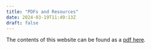 ```yaml
---
title: "PDFs and Resources"
date: 2024-03-19T11:49:13Z
draft: false
---
```


The contents of this website can be found as a [pdf here](/posts/file/Attention_Mechanisms.pdf). 


<!-- {{< youtube id="q389nbmv4MU" >}} -->

